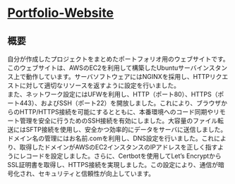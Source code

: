 # [Portfolio-Website](https://portfolio.hatto1023.com/)
## 概要
自分が作成したプロジェクトをまとめたポートフォリオ用のウェブサイトです。このウェブサイトは、AWSのEC2を利用して構築したUbuntuサーバインスタンス上で動作しています。サーバソフトウェアにはNGINXを採用し、HTTPリクエストに対して適切なリソースを返すように設定を行いました。<br>
また、ネットワーク設定にはUFWを利用し、HTTP（ポート80）、HTTPS（ポート443）、およびSSH（ポート22）を開放しました。これにより、ブラウザからのHTTP/HTTPS接続を可能にするとともに、本番環境へのコード同期やリモート管理を安全に行うためのSSH接続を有効にしました。大容量のファイル転送にはSFTP接続を使用し、安全かつ効率的にデータをサーバに送信しました。<br>
ドメイン名の管理にはお名前.comを利用し、DNS設定を行いました。これにより、取得したドメインがAWSのEC2インスタンスのIPアドレスを正しく指すようにレコードを設定しました。さらに、Certbotを使用してLet’s EncryptからSSL証明書を取得し、HTTPS接続を実現しました。この設定により、通信が暗号化され、セキュリティと信頼性が向上しています。
